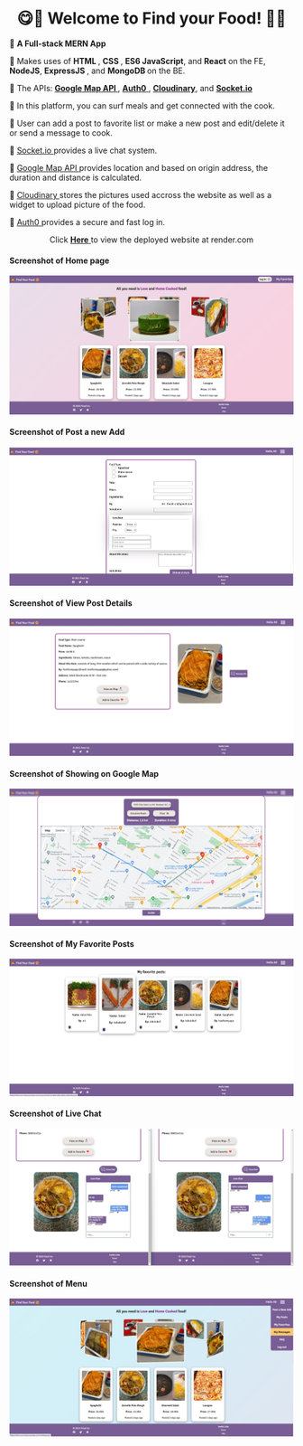 <h1 align="center">😋🍲 Welcome to Find your Food! 🍲😋</h1>

<p>📌 <strong> A Full-stack MERN App </strong></p>
<p>📌 Makes uses of <strong>HTML </strong>, <strong>CSS </strong>, <strong> ES6 JavaScript</strong>, and <strong> React</strong> on the FE, <strong> NodeJS</strong>, <strong> ExpressJS </strong>, and <strong> MongoDB </strong> on the BE. </p>
<p>📌 The APIs:  <a href="https://developers.google.com/maps"> <strong>Google Map API </strong> </a>, <a href="https://auth0.com/docs/quickstart/spa/react/interactive"> <strong>Auth0</strong> </a>, <a href="https://cloudinary.com/documentation">  <strong>Cloudinary</strong></a>, and <a href="https://socket.io/"> <strong>Socket.io</strong> </a> </p>
<p>📌 In this platform, you can surf meals and get connected with the cook. </p>
<p>📌 User can add a post to favorite list or make a new post and edit/delete it or send a message to cook. </p>
<p>📌 <a href="https://socket.io/"> Socket.io </a> provides a live chat system. </p>
<p>📌 <a href="https://developers.google.com/maps"> Google Map API </a> provides location and based on origin address, the duration and distance is calculated. </p>
<p>📌 <a href="https://cloudinary.com/documentation"> Cloudinary </a> stores the pictures used accross the website as well as a widget to upload picture of the food. </p>
<p>📌 <a href="https://auth0.com/docs/quickstart/spa/react/interactive"> Auth0 </a> provides a secure and fast log in. </p>



<p align="center"> Click <a href="https://find-your-food.onrender.com"><strong> Here</strong> </a> to view the deployed website at render.com </p>


#### Screenshot of Home page
![Screenshot of home page!](./client/src/assets/images/find1.jpg "Home page")

#### Screenshot of Post a new Add
![Screenshot of Post a new Add!](./client/src/assets/images/find2.jpg "Post a new Add")


#### Screenshot of View Post Details
![View Post Details](./client/src/assets/images/find3.jpg "View Post Details")


#### Screenshot of Showing on Google Map
![Screenshot of Showing on Google Map!](./client/src/assets/images/find4.jpg "Showing on Google Map")


#### Screenshot of My Favorite Posts
![Screenshot of My Favorite Posts!](./client/src/assets/images/find5.jpg "My Favorite Posts")


#### Screenshot of Live Chat
![Screenshot of Live Chat!](./client/src/assets/images/find6.jpg "Live Chat")

#### Screenshot of Menu
![Screenshot of Menu!](./client/src/assets/images/find7.jpg "Menu")
